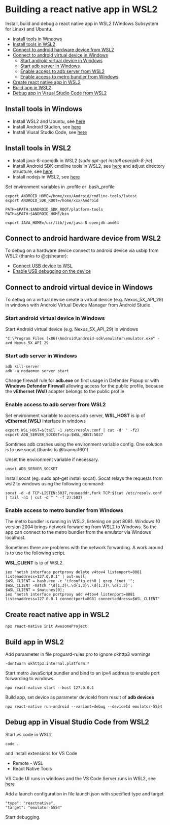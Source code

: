 # Building a react native app in WSL2

Install, build and debug a react native app in WSL2 (Windows Subsystem for Linux) and Ubuntu.

- [Install tools in Windows](#install-tools-in-windows)
- [Install tools in WSL2](#install-tools-in-wsl2)
- [Connect to android hardware device from WSL2](#connect-to-android-hardware-device-from-wsl2)
- [Connect to android virtual device in Windows](#connect-to-android-virtual-device-in-windows)
  - [Start android virtual device in Windows](#start-aandroid-virtual-device-in-windows)
  - [Start adb server in Windows](#start-adb-server-in-windows)
  - [Enable access to adb server from WSL2](#enable-access-to-adb-server-from-wsl2)
  - [Enable access to metro bundler from Windows](#enable-access-to-metro-bundler-from-windows)
- [Create react native app in WSL2](#create-react-native-app-in-wsl2)
- [Build app in WSL2](#build-app-in-wsl2)
- [Debug app in Visual Studio Code from WSL2](#debug-app-in-visual-studio-code-from-wsl2)

## Install tools in Windows

- Install WSL2 and Ubuntu, see [here](https://docs.microsoft.com/de-de/windows/wsl/wsl2-install)
- Install Android Studion, see [here](https://developer.android.com/studio)
- Install Viusal Studio Code, see [here](https://code.visualstudio.com/)

## Install tools in WSL2

- Install java-8-openjdk in WSL2 (_sudo apt-get install openjdk-8-jre_)
- Install Android SDK cmdline tools in WSL2, see [here](https://gist.github.com/jjvillavicencio/18feb09f0e93e017a861678bc638dcb0) and adjust directory structure, see [here](https://stackoverflow.com/questions/60440509/android-command-line-tools-sdkmanager-always-shows-warning-could-not-create-se)
- Install nodejs in WSL2, see [here](https://github.com/nodesource/distributions#debinstall)

Set environment variables in .profile or .bash_profile

```
export ANDROID_HOME=/home/xxx/Android/cmdline-tools/latest
export ANDROID_SDK_ROOT=/home/xxx/Android

PATH=$PATH:$ANDROID_SDK_ROOT/platform-tools
PATH=$PATH:$ANDROID_HOME/bin

export JAVA_HOME=/usr/lib/jvm/java-8-openjdk-amd64
```

## Connect to android hardware device from WSL2

To debug on a hardware device connect to android device via usbip from WSL2 (thanks to @cjshearer):

- [Connect USB device to WSL](https://devblogs.microsoft.com/commandline/connecting-usb-devices-to-wsl/)
- [Enable USB debugging on the device](https://github.com/dorssel/usbipd-win/issues/60#issuecomment-962121982)

## Connect to android virtual device in Windows

To debug on a virtual device create a virtual device (e.g. Nexus_5X_API_29) in windows with Android Virtual Device Manager from Android Studio.

### Start android virtual device in Windows

Start Android virtual device (e.g. Nexus_5X_API_29) in windows

```
"C:\Program Files (x86)\Android\android-sdk\emulator\emulator.exe" -avd Nexus_5X_API_29
```

### Start adb server in Windows

```
adb kill-server
adb -a nodaemon server start
```

Change firewall rule for **adb.exe** on first usage in Defender Popup or
with **Windows Defender Firewall** allowing access for the public profile, because
the **vEthernet (Wsl)** adapter belongs to the public profile

### Enable access to adb server from WSL2

Set environment variable to access adb server, **WSL_HOST** is ip of **vEthernet (WSL)** interface in windows

```
export WSL_HOST=$(tail -1 /etc/resolv.conf | cut -d' ' -f2)
export ADB_SERVER_SOCKET=tcp:$WSL_HOST:5037
```

Somtimes adb crashes using the environment variable config. One solution is to use socat (thanks to @tuanna1601).

Unset the environment variable if necessary.

```
unset ADB_SERVER_SOCKET
```

Install socat (eg. sudo apt-get install socat). Socat relays the requests from wsl2 to windows using the following command:

```
socat -d -d TCP-LISTEN:5037,reuseaddr,fork TCP:$(cat /etc/resolv.conf | tail -n1 | cut -d " " -f 2):5037
```

### Enable access to metro bundler from Windows

The metro bundler is running in WSL2, listening on port 8081. Windows 10 version 2004 brings network forwarding from
WSL2 to Windows. So the app can connect to the metro bundler from the emulator via Windows localhost.

Sometimes there are problems with the network forwarding. A work around is to use the following script.

**WSL_CLIENT** is ip of WSL2.

```
iex "netsh interface portproxy delete v4tov4 listenport=8081 listenaddress=127.0.0.1" | out-null;
$WSL_CLIENT = bash.exe -c "ifconfig eth0 | grep 'inet '";
$WSL_CLIENT -match '\d{1,3}\.\d{1,3}\.\d{1,3}\.\d{1,3}';
$WSL_CLIENT = $matches[0];
iex "netsh interface portproxy add v4tov4 listenport=8081 listenaddress=127.0.0.1 connectport=8081 connectaddress=$WSL_CLIENT"
```

## Create react native app in WSL2

```
npx react-native init AwesomeProject
```

## Build app in WSL2

Add paraameter in file proguard-rules<span>.</span>pro to ignore okhttp3 warnings

```
-dontwarn okhttp3.internal.platform.*
```

Start metro JavaScript bundler and bind to an ipv4 address to enable port forwarding to windows

```
npx react-native start --host 127.0.0.1
```

Build app, set device as parameter deviceId from result of **adb devices**

```
npx react-native run-android --variant=debug --deviceId emulator-5554
```

## Debug app in Visual Studio Code from WSL2

Start vs code in WSL2

```
code .
```

and install extensions for VS Code

- Remote - WSL
- React Native Tools

VS Code UI runs in windows and the VS Code Server runs in WSL2, see [here](https://code.visualstudio.com/docs/remote/wsl)

Add a launch configuration in file launch.json with specified type and target

```
"type": "reactnative",
"target": "emulator-5554"
```

Start debugging.
